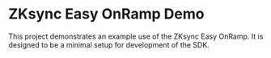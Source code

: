 # ZKsync Easy OnRamp Demo

This project demonstrates an example use of the ZKsync Easy OnRamp.
It is designed to be a minimal setup for development of the SDK.
